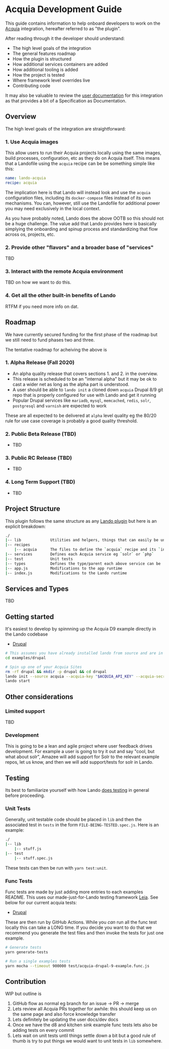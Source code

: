 # Acquia Development Guide

This guide contains information to help onboard developers to work on the [Acquia](https://acquia.com) integration, hereafter referred to as "the plugin".

After reading through it the developer should understand:

* The high level goals of the integration
* The general features roadmap
* How the plugin is structured
* How additional services containers are added
* How additional tooling is added
* How the project is tested
* Where framework level overrides live
* Contributing code

It may also be valuable to review the [user documentation](https://docs.lando.dev/config/acquia.html) for this integration as that provides a bit of a Specification as Documentation.

## Overview

The high level goals of the integration are straightforward:

### 1. Use Acquia images

This allow users to run their Acquia projects locally using the same images, build processes, configuration, etc as they do on Acquia itself. This means that a Landofile using the `acquia` recipe can be be something simple like this:

```yaml
name: lando-acquia
recipe: acquia
```

The implication here is that Lando will instead look and use the `acquia` configuration files, including its `docker-compose` files instead of its own mechanisms. You can, however, still use the Landofile for additional power you may need exclusively in the local context.

As you have probably noted, Lando does the above OOTB so this should not be a huge challenge. The value add that Lando provides here is basically simplying the onboarding and spinup process and standardizing that flow across os, projects, etc.

### 2. Provide other "flavors" and a broader base of "services"

TBD

### 3. Interact with the remote Acquia environment

TBD on how we want to do this.

### 4. Get all the other built-in benefits of Lando

RTFM if you need more info on dat.

## Roadmap

We have currently secured funding for the first phase of the roadmap but we still need to fund phases two and three.

The tentative roadmap for acheiving the above is

### 1. Alpha Release (Fall 2020)

* An alpha quality release that covers sections 1. and 2. in the overview.
* This release is scheduled to be an "internal alpha" but it may be ok to cast a wider net as long as the alpha part is understood.
* A user should be able to `lando init` a cloned down `acquia` Drupal 8/9 git repo that is properly configured for use with Lando and get it running
* Popular Drupal services like `mariadb`, `mysql`, `memcached`, `redis`, `solr`, `postgresql` and `varnish` are expected to work

These are all expected to be delivered at `alpha` level quality eg the 80/20 rule for use case coverage is probably a good quality threshold.

### 2. Public Beta Release (TBD)

* TBD

### 3. Public RC Release (TBD)

* TBD

### 4. Long Term Support (TBD)

* TBD

## Project Structure

This plugin follows the same structure as any [Lando plugin](https://docs.lando.dev/contrib/contrib-plugins.html#plugins) but here is an explicit breakdown:

```bash
./
|-- lib             Utilities and helpers, things that can easily be unit tested
|-- recipes
    |-- acquia      The files to define the `acquia` recipe and its `init` command
|-- services        Defines each Acquia service eg `solr` or `php`
|-- test            Unit tests
|-- types           Defines the type/parent each above service can be
|-- app.js          Modifications to the app runtime
|-- index.js        Modifications to the Lando runtime
```

## Services and Types

TBD

## Getting started

It's easiest to develop by spinnning up the Acquia D9 example directly in the Lando codebase

* [Drupal](https://github.com/lando/acquia/tree/main/examples/drupal)

```bash
# This assumes you have already installed lando from source and are in its root directory
cd examples/drupal

# Spin up one of your Acquia Sites
rm -rf drupal && mkdir -p drupal && cd drupal
lando init --source acquia --acquia-key "$ACQUIA_API_KEY" --acquia-secret "$ACQUIA_API_SECRET" --acquia-app "$ACQUIA_APP_ID" 
lando start
```

## Other considerations

### Limited support

TBD

### Development

This is going to be a lean and agile project where user feedback drives development. For example a user is going to try it out and say "cool, but what about solr", Amazee will add support for Solr to the relevant example repos, let us know, and then we will add support/tests for solr in Lando.

## Testing

Its best to familiarize yourself with how Lando [does testing](https://docs.lando.dev/contrib/contrib-testing.html) in general before proceeding.

### Unit Tests

Generally, unit testable code should be placed in `lib` and then the associated test in `tests` in the form `FILE-BEING-TESTED.spec.js`. Here is an example:


```bash
./
|-- lib
    |-- stuff.js
|-- test
    |-- stuff.spec.js
```

These tests can then be run with `yarn test:unit`.

### Func Tests

Func tests are made by just adding more entries to each examples README. This uses our made-just-for-Lando testing framework [Leia](https://github.com/lando/leia). See below for our current acquia tests:

* [Drupal](https://github.com/lando/acquia/tree/main/examples/drupal)

These are then run by GitHub Actions. While you _can_ run all the func test locally this can take a LONG time. If you decide you want to do that we recommend you generate the test files and then invoke the tests for just one example.

```bash
# Generate tests
yarn generate-tests

# Run a single examples tests
yarn mocha --timeout 900000 test/acquia-drupal-9-example.func.js
```

## Contribution

WIP but outline is

1. GitHub flow as normal eg branch for an issue -> PR -> merge
2. Lets review all Acquia PRs together for awhile: this should keep us on the same page and also force knowledge transfer
3. Lets definitely be updating the user docs/dev docs
4. Once we have the d8 and kitchen sink example func tests lets also be adding tests on every commit
5. Lets wait on unit tests until things settle down a bit but a good rule of thumb is try to put things we would want to unit tests in `lib` somewhere.
